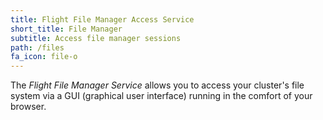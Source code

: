```yaml
---
title: Flight File Manager Access Service
short_title: File Manager
subtitle: Access file manager sessions
path: /files
fa_icon: file-o
---
```

The *Flight File Manager Service* allows you to access your
cluster's file system via a GUI (graphical user interface)
running in the comfort of your browser.
